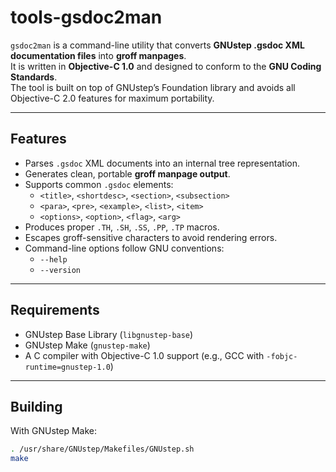 # tools-gsdoc2man

`gsdoc2man` is a command-line utility that converts **GNUstep .gsdoc XML
documentation files** into **groff manpages**.  
It is written in **Objective-C 1.0** and designed to conform to the
**GNU Coding Standards**.  
The tool is built on top of GNUstep’s Foundation library and avoids all
Objective-C 2.0 features for maximum portability.

---

## Features

- Parses `.gsdoc` XML documents into an internal tree representation.
- Generates clean, portable **groff manpage output**.
- Supports common `.gsdoc` elements:
  - `<title>`, `<shortdesc>`, `<section>`, `<subsection>`
  - `<para>`, `<pre>`, `<example>`, `<list>`, `<item>`
  - `<options>`, `<option>`, `<flag>`, `<arg>`
- Produces proper `.TH`, `.SH`, `.SS`, `.PP`, `.TP` macros.
- Escapes groff-sensitive characters to avoid rendering errors.
- Command-line options follow GNU conventions:
  - `--help`
  - `--version`

---

## Requirements

- GNUstep Base Library (`libgnustep-base`)
- GNUstep Make (`gnustep-make`)
- A C compiler with Objective-C 1.0 support (e.g., GCC with `-fobjc-runtime=gnustep-1.0`)

---

## Building

With GNUstep Make:

```sh
. /usr/share/GNUstep/Makefiles/GNUstep.sh
make
